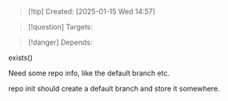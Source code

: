 
>[!tip] Created: [2025-01-15 Wed 14:57]

>[!question] Targets: 

>[!danger] Depends: 

exists()



Need some repo info, like the default branch etc.

repo init should create a default branch and store it somewhere.